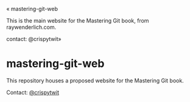 « mastering-git-web

This is the main website for the Mastering Git book, from raywenderlich.com.

contact: @crispytwit»

# mastering-git-web

This repository houses a proposed website for the Mastering Git book.

Contact: [@crispytwit](https://twitter.com/crispytwit)
